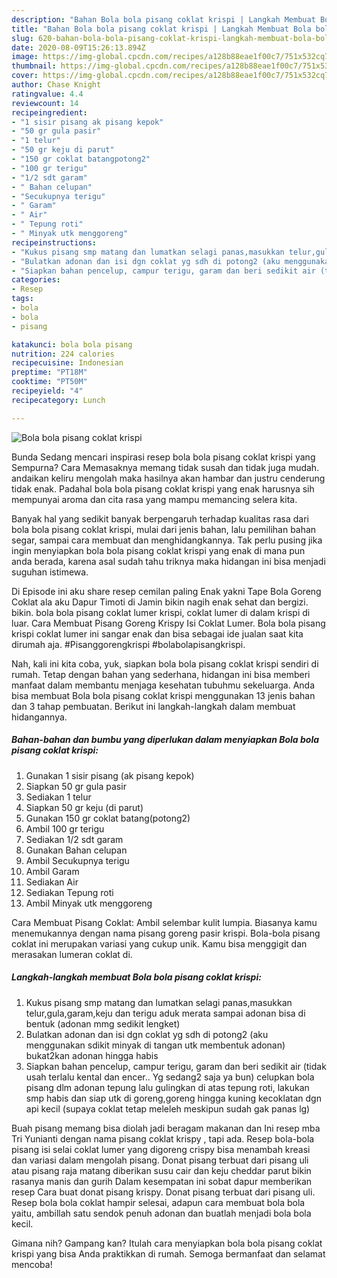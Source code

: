 ```yaml
---
description: "Bahan Bola bola pisang coklat krispi | Langkah Membuat Bola bola pisang coklat krispi Yang Lezat Sekali"
title: "Bahan Bola bola pisang coklat krispi | Langkah Membuat Bola bola pisang coklat krispi Yang Lezat Sekali"
slug: 620-bahan-bola-bola-pisang-coklat-krispi-langkah-membuat-bola-bola-pisang-coklat-krispi-yang-lezat-sekali
date: 2020-08-09T15:26:13.894Z
image: https://img-global.cpcdn.com/recipes/a128b88eae1f00c7/751x532cq70/bola-bola-pisang-coklat-krispi-foto-resep-utama.jpg
thumbnail: https://img-global.cpcdn.com/recipes/a128b88eae1f00c7/751x532cq70/bola-bola-pisang-coklat-krispi-foto-resep-utama.jpg
cover: https://img-global.cpcdn.com/recipes/a128b88eae1f00c7/751x532cq70/bola-bola-pisang-coklat-krispi-foto-resep-utama.jpg
author: Chase Knight
ratingvalue: 4.4
reviewcount: 14
recipeingredient:
- "1 sisir pisang ak pisang kepok"
- "50 gr gula pasir"
- "1 telur"
- "50 gr keju di parut"
- "150 gr coklat batangpotong2"
- "100 gr terigu"
- "1/2 sdt garam"
- " Bahan celupan"
- "Secukupnya terigu"
- " Garam"
- " Air"
- " Tepung roti"
- " Minyak utk menggoreng"
recipeinstructions:
- "Kukus pisang smp matang dan lumatkan selagi panas,masukkan telur,gula,garam,keju dan terigu aduk merata sampai adonan bisa di bentuk (adonan mmg sedikit lengket)"
- "Bulatkan adonan dan isi dgn coklat yg sdh di potong2 (aku menggunakan sdikit minyak di tangan utk membentuk adonan) bukat2kan adonan hingga habis"
- "Siapkan bahan pencelup, campur terigu, garam dan beri sedikit air (tidak usah terlalu kental dan encer.. Yg sedang2 saja ya bun) celupkan bola pisang dlm adonan tepung lalu gulingkan di atas tepung roti, lakukan smp habis dan siap utk di goreng,goreng hingga kuning kecoklatan dgn api kecil (supaya coklat tetap meleleh meskipun sudah gak panas lg)"
categories:
- Resep
tags:
- bola
- bola
- pisang

katakunci: bola bola pisang 
nutrition: 224 calories
recipecuisine: Indonesian
preptime: "PT18M"
cooktime: "PT50M"
recipeyield: "4"
recipecategory: Lunch

---
```



![Bola bola pisang coklat krispi](https://img-global.cpcdn.com/recipes/a128b88eae1f00c7/751x532cq70/bola-bola-pisang-coklat-krispi-foto-resep-utama.jpg)

Bunda Sedang mencari inspirasi resep bola bola pisang coklat krispi yang Sempurna? Cara Memasaknya memang tidak susah dan tidak juga mudah. andaikan keliru mengolah maka hasilnya akan hambar dan justru cenderung tidak enak. Padahal bola bola pisang coklat krispi yang enak harusnya sih mempunyai aroma dan cita rasa yang mampu memancing selera kita.

Banyak hal yang sedikit banyak berpengaruh terhadap kualitas rasa dari bola bola pisang coklat krispi, mulai dari jenis bahan, lalu pemilihan bahan segar, sampai cara membuat dan menghidangkannya. Tak perlu pusing jika ingin menyiapkan bola bola pisang coklat krispi yang enak di mana pun anda berada, karena asal sudah tahu triknya maka hidangan ini bisa menjadi suguhan istimewa.

Di Episode ini aku share resep cemilan paling Enak yakni Tape Bola Goreng Coklat ala aku Dapur Timoti di Jamin bikin nagih enak sehat dan bergizi. bikin. bola bola pisang coklat lumer krispi, coklat lumer di dalam krispi di luar. Cara Membuat Pisang Goreng Krispy Isi Coklat Lumer. Bola bola pisang krispi coklat lumer ini sangar enak dan bisa sebagai ide jualan saat kita dirumah aja. #Pisanggorengkrispi #bolabolapisangkrispi.


Nah, kali ini kita coba, yuk, siapkan bola bola pisang coklat krispi sendiri di rumah. Tetap dengan bahan yang sederhana, hidangan ini bisa memberi manfaat dalam membantu menjaga kesehatan tubuhmu sekeluarga. Anda bisa membuat Bola bola pisang coklat krispi menggunakan 13 jenis bahan dan 3 tahap pembuatan. Berikut ini langkah-langkah dalam membuat hidangannya.

<!--inarticleads1-->

##### Bahan-bahan dan bumbu yang diperlukan dalam menyiapkan Bola bola pisang coklat krispi:

1. Gunakan 1 sisir pisang (ak pisang kepok)
1. Siapkan 50 gr gula pasir
1. Sediakan 1 telur
1. Siapkan 50 gr keju (di parut)
1. Gunakan 150 gr coklat batang(potong2)
1. Ambil 100 gr terigu
1. Sediakan 1/2 sdt garam
1. Gunakan  Bahan celupan
1. Ambil Secukupnya terigu
1. Ambil  Garam
1. Sediakan  Air
1. Sediakan  Tepung roti
1. Ambil  Minyak utk menggoreng


Cara Membuat Pisang Coklat: Ambil selembar kulit lumpia. Biasanya kamu menemukannya dengan nama pisang goreng pasir krispi. Bola-bola pisang coklat ini merupakan variasi yang cukup unik. Kamu bisa menggigit dan merasakan lumeran coklat di. 

<!--inarticleads2-->

##### Langkah-langkah membuat Bola bola pisang coklat krispi:

1. Kukus pisang smp matang dan lumatkan selagi panas,masukkan telur,gula,garam,keju dan terigu aduk merata sampai adonan bisa di bentuk (adonan mmg sedikit lengket)
1. Bulatkan adonan dan isi dgn coklat yg sdh di potong2 (aku menggunakan sdikit minyak di tangan utk membentuk adonan) bukat2kan adonan hingga habis
1. Siapkan bahan pencelup, campur terigu, garam dan beri sedikit air (tidak usah terlalu kental dan encer.. Yg sedang2 saja ya bun) celupkan bola pisang dlm adonan tepung lalu gulingkan di atas tepung roti, lakukan smp habis dan siap utk di goreng,goreng hingga kuning kecoklatan dgn api kecil (supaya coklat tetap meleleh meskipun sudah gak panas lg)


Buah pisang memang bisa diolah jadi beragam makanan dan Ini resep mba Tri Yunianti dengan nama pisang coklat krispy , tapi ada. Resep bola-bola pisang isi selai coklat lumer yang digoreng crispy bisa menambah kreasi dan variasi dalam mengolah pisang. Donat pisang terbuat dari pisang uli atau pisang raja matang diberikan susu cair dan keju cheddar parut bikin rasanya manis dan gurih Dalam kesempatan ini sobat dapur memberikan resep Cara buat donat pisang krispy. Donat pisang terbuat dari pisang uli. Resep bola bola coklat hampir selesai, adapun cara membuat bola bola yaitu, ambillah satu sendok penuh adonan dan buatlah menjadi bola bola kecil. 

Gimana nih? Gampang kan? Itulah cara menyiapkan bola bola pisang coklat krispi yang bisa Anda praktikkan di rumah. Semoga bermanfaat dan selamat mencoba!
